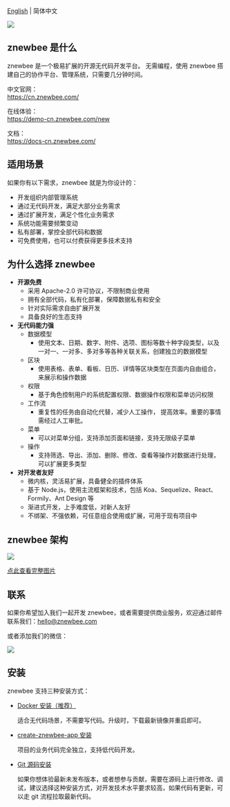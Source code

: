 [English](./README.md) | 简体中文

![](https://www.znewbee.com/images/demo/11.png)  

## znewbee 是什么

znewbee 是一个极易扩展的开源无代码开发平台。
无需编程，使用 znewbee 搭建自己的协作平台、管理系统，只需要几分钟时间。 

中文官网：  
https://cn.znewbee.com/

在线体验：  
https://demo-cn.znewbee.com/new

文档：  
https://docs-cn.znewbee.com/

## 适用场景

如果你有以下需求，znewbee 就是为你设计的：

- 开发组织内部管理系统
- 通过无代码开发，满足大部分业务需求
- 通过扩展开发，满足个性化业务需求
- 系统功能需要频繁变动
- 私有部署，掌控全部代码和数据
- 可免费使用，也可以付费获得更多技术支持

## 为什么选择 znewbee

- **开源免费**
   - 采用 Apache-2.0 许可协议，不限制商业使用
   - 拥有全部代码，私有化部署，保障数据私有和安全
   - 针对实际需求自由扩展开发
   - 具备良好的生态支持
- **无代码能力强**
	- 数据模型
		- 使用文本、日期、数字、附件、选项、图标等数十种字段类型，以及一对一、一对多、多对多等各种关联关系，创建独立的数据模型
	- 区块
		- 使用表格、表单、看板、日历、详情等区块类型在页面内自由组合，来展示和操作数据
	- 权限
		- 基于角色控制用户的系统配置权限、数据操作权限和菜单访问权限
	- 工作流
		- 重复性的任务由自动化代替，减少人工操作， 提高效率。重要的事情需经过人工审批。
	- 菜单
		- 可以对菜单分组，支持添加页面和链接，支持无限级子菜单
	- 操作
		- 支持筛选、导出、添加、删除、修改、查看等操作对数据进行处理，可以扩展更多类型
- **对开发者友好**
   - 微内核，灵活易扩展，具备健全的插件体系
   - 基于 Node.js，使用主流框架和技术，包括 Koa、Sequelize、React、Formily、Ant Design 等
   - 渐进式开发，上手难度低，对新人友好
   - 不绑架、不强依赖，可任意组合使用或扩展，可用于现有项目中

## znewbee 架构

![](https://www.znewbee.com/images/znewbeeMindMapLite.png)

[点此查看完整图片](https://www.znewbee.com/images/znewbeeMindMap.png)

## 联系

如果你希望加入我们一起开发 znewbee，或者需要提供商业服务，欢迎通过邮件联系我们：hello@znewbee.com  

或者添加我们的微信：  

![](https://www.znewbee.com/images/wechat.png)  

## 安装

znewbee 支持三种安装方式：

- <a target="_blank" href="https://docs-cn.znewbee.com/getting-started/installation/docker-compose">Docker 安装（推荐）</a>

   适合无代码场景，不需要写代码。升级时，下载最新镜像并重启即可。

- <a target="_blank" href="https://docs-cn.znewbee.com/getting-started/installation/create-znewbee-app">create-znewbee-app 安装</a>

   项目的业务代码完全独立，支持低代码开发。

- <a target="_blank" href="https://docs-cn.znewbee.com/getting-started/installation/git-clone">Git 源码安装</a>

   如果你想体验最新未发布版本，或者想参与贡献，需要在源码上进行修改、调试，建议选择这种安装方式，对开发技术水平要求较高，如果代码有更新，可以走 git 流程拉取最新代码。
